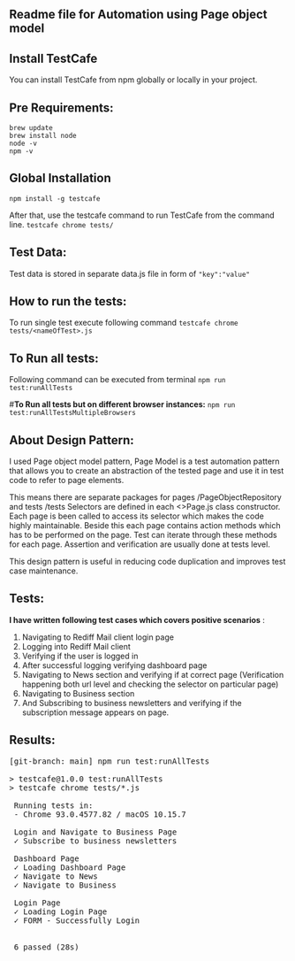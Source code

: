 ## Readme file for Automation using Page object model

## **Install TestCafe**

You can install TestCafe from npm globally or locally in your project.

## **Pre Requirements:** 

```
brew update
brew install node
node -v
npm -v
```

## **Global Installation**
`npm install -g testcafe`

After that, use the testcafe command to run TestCafe from the command line.
`testcafe chrome tests/`

## **Test Data:** 
Test data is stored in separate data.js file in form of `"key":"value"`

## **How to run the tests:** 
To run single test execute following command
```testcafe chrome tests/<nameOfTest>.js```


## **To Run all tests:**
Following command can be executed from terminal 
```npm run test:runAllTests```

#**To Run all tests but on different browser instances:**
```npm run test:runAllTestsMultipleBrowsers```




## **About Design Pattern:** 
I used Page object model pattern, Page Model is a test automation pattern that allows you to create an abstraction of the tested page and use it in test code to refer to page elements.

This means there are separate packages for pages /PageObjectRepository and tests /tests
Selectors are defined in each <>Page.js class constructor. Each page is been called to access its selector which makes the code highly maintainable. Beside this each page contains action methods which has to be performed on the page. Test can iterate through these methods for each page. 
Assertion and verification are usually done at tests level. 

This design pattern is useful in reducing code duplication and improves test case maintenance.


## **Tests:** 
__I have written following test cases which covers positive scenarios__ : 
1. Navigating to Rediff Mail client login page 
2. Logging into Rediff Mail client
3. Verifying if the user is logged in 
4. After successful logging verifying dashboard page 
5. Navigating to News section and verifying if at correct page (Verification happening both url level and checking the selector on particular page)
6. Navigating to Business section 
7. And Subscribing to business newsletters and verifying if the subscription message appears on page. 

## **Results:**


<pre>[git-branch: main] npm run test:runAllTests

> testcafe@1.0.0 test:runAllTests
> testcafe chrome tests/*.js

 Running tests in:
 - Chrome 93.0.4577.82 / macOS 10.15.7

 Login and Navigate to Business Page
 ✓ Subscribe to business newsletters

 Dashboard Page
 ✓ Loading Dashboard Page
 ✓ Navigate to News
 ✓ Navigate to Business

 Login Page
 ✓ Loading Login Page
 ✓ FORM - Successfully Login


 6 passed (28s)
</pre>


